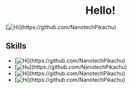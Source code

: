 <h1 align="center" color="#8700ff">
Hello!
</h1>

[![Hi](https://readme-typing-svg.herokuapp.com?font=Cascadia+Code&duration=3000&color=0ABAB5&background=F8FF0000&vCenter=true&multiline=true&width=500&height=200&lines=%3E+Hi+I+am+NanotechPikachu;%3E+I+am+16+years+old;%3E+I+am+a+student+by+profession;%3E+Also+a+programmer+by+passion;++;%3E+Mainly+working+with+AOIJS;)](https://github.com/NanotechPikachu)

<h2>
Skills
</h2>

- [![Hi](https://readme-typing-svg.herokuapp.com?font=Cascadia+Code&duration=2000&color=0ABAB5&background=F8FF0000&vCenter=true&multiline=true&width=500&height=200&lines=Advanced+AOI+JS+programmer;)](https://github.com/NanotechPikachu)
- [![Hu](https://readme-typing-svg.herokuapp.com?font=Cascadia+Code&duration=2000&color=0ABAB5&background=F8FF0000&vCenter=true&multiline=true&width=500&height=200&lines=Web+documentation+maker;)](https://github.com/NanotechPikachu)
- [![Hi](https://readme-typing-svg.herokuapp.com?font=Cascadia+Code&duration=2000&color=0ABAB5&background=F8FF0000&vCenter=true&multiline=true&width=500&height=200&lines=Basic+DiscordJS;)](https://github.com/NanotechPikachu)
- [![Hi](https://readme-typing-svg.herokuapp.com?font=Cascadia+Code&duration=2000&color=0ABAB5&background=F8FF0000&vCenter=true&multiline=true&width=500&height=200&lines=Basic+JS;)](https://github.com/NanotechPikachu)
